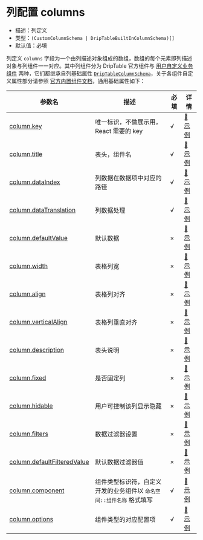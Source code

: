 # 列配置 columns

- 描述：列定义
- 类型：`(CustomColumnSchema | DripTableBuiltInColumnSchema)[]`
- 默认值：必填

列定义 `columns` 字段为一个由列描述对象组成的数组，数组的每个元素即列描述对象与列组件一一对应。其中列组件分为 DripTable 官方组件与 [用户自定义业务组件](/drip-table/props/components) 两种，它们都继承自列基础属性 [`DripTableColumnSchema`](/drip-table/types/column-schema)，关于各组件自定义属性部分请参照 [官方内置组件文档](/drip-table/components)，通用基础属性如下：

| 参数名 | 描述 | 必填 | 详情 |
| ----- | ---- | ---- | ---- |
| [column.key](/drip-table/schema/columns/key) | 唯一标识，不做展示用，React 需要的 key | √ | [🔗 示例](/drip-table/schema/columns/key) |
| [column.title](/drip-table/schema/columns/title) | 表头，组件名 | √ | [🔗 示例](/drip-table/schema/columns/title) |
| [column.dataIndex](/drip-table/schema/columns/data-index) | 列数据在数据项中对应的路径 | √ | [🔗 示例](/drip-table/schema/columns/data-index) |
| [column.dataTranslation](/drip-table/schema/columns/data-translation) | 列数据处理 | √ | [🔗 示例](/drip-table/schema/columns/data-translation) |
| [column.defaultValue](/drip-table/schema/columns/default-value) | 默认数据 | × | [🔗 示例](/drip-table/schema/columns/default-value) |
| [column.width](/drip-table/schema/columns/width) | 表格列宽 | × | [🔗 示例](/drip-table/schema/columns/width) |
| [column.align](/drip-table/schema/columns/align) | 表格列对齐 | × | [🔗 示例](/drip-table/schema/columns/align) |
| [column.verticalAlign](/drip-table/schema/columns/vertical-align) | 表格列垂直对齐 | × | [🔗 示例](/drip-table/schema/columns/vertical-align) |
| [column.description](/drip-table/schema/columns/description) | 表头说明 | × | [🔗 示例](/drip-table/schema/columns/description) |
| [column.fixed](/drip-table/schema/columns/fixed) | 是否固定列 | × | [🔗 示例](/drip-table/schema/columns/fixed) |
| [column.hidable](/drip-table/schema/columns/hidable) | 用户可控制该列显示隐藏 | × | [🔗 示例](/drip-table/schema/columns/hidable) |
| [column.filters](/drip-table/schema/columns/filters) | 数据过滤器设置 | × | [🔗 示例](/drip-table/schema/columns/filters) |
| [column.defaultFilteredValue](/drip-table/schema/columns/default-filtered-value) | 默认数据过滤器值 | × | [🔗 示例](/drip-table/schema/columns/default-filtered-value) |
| [column.component](/drip-table/schema/columns/component) | 组件类型标识符，自定义开发的业务组件以 `命名空间::组件名称` 格式填写 | √ | [🔗 示例](/drip-table/schema/columns/component) |
| [column.options](/drip-table/schema/columns/options) | 组件类型的对应配置项 | √ | [🔗 示例](/drip-table/schema/columns/options) |
